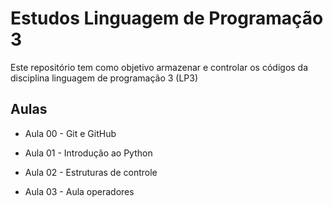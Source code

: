 # Estudos Linguagem de Programação 3

Este repositório tem como objetivo armazenar e controlar os códigos da disciplina linguagem de programação 3 (LP3)

## Aulas

- Aula 00 - Git e GitHub

- Aula 01 - Introdução ao Python 

- Aula 02 - Estruturas de controle

- Aula 03 - Aula operadores